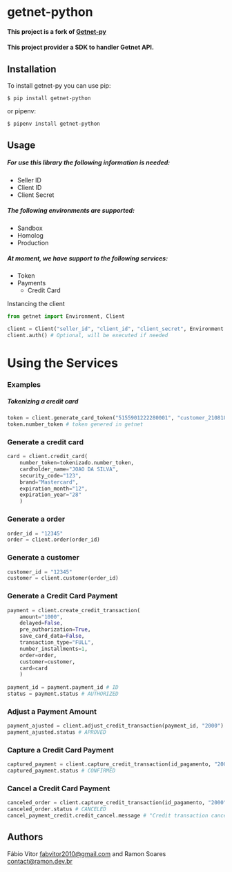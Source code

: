 getnet-python
=========
#### This project is a fork of [Getnet-py](https://github.com/ramon/getnet-py) 
#### This project provider a SDK to handler Getnet API.

Installation
------------

To install getnet-py you can use pip:

    $ pip install getnet-python

or pipenv:

    $ pipenv install getnet-python

    
Usage
-----

#####  For use this library the following information is needed:
 
 * Seller ID
 * Client ID
 * Client Secret
 
#####  The following environments are supported:

 * Sandbox
 * Homolog
 * Production
 
#####  At moment, we have support to the following services:

 * Token
 * Payments
   * Credit Card
 

Instancing the client
```python
from getnet import Environment, Client

client = Client("seller_id", "client_id", "client_secret", Environment.SANDBOX)
client.auth() # Optional, will be executed if needed
``` 

# Using the Services
### Examples

##### Tokenizing a credit card
```python
token = client.generate_card_token("5155901222280001", "customer_21081826")
token.number_token # token genered in getnet
```

### Generate a credit card
```python
card = client.credit_card(
    number_token=tokenizado.number_token,  
    cardholder_name="JOAO DA SILVA",
    security_code="123",
    brand="Mastercard",
    expiration_month="12",
    expiration_year="28"
    )
```

### Generate a order
```python
order_id = "12345"
order = client.order(order_id) 
```

### Generate a customer
```python
customer_id = "12345"
customer = client.customer(order_id) 
```

### Generate a Credit Card Payment
```python
payment = client.create_credit_transaction(
    amount="1000",
    delayed=False,
    pre_authorization=True,
    save_card_data=False,
    transaction_type="FULL",
    number_installments=1,
    order=order,
    customer=customer,
    card=card
    )
    
payment_id = payment.payment_id # ID
status = payment.status # AUTHORIZED
```

### Adjust a Payment Amount
```python
payment_ajusted = client.adjust_credit_transaction(payment_id, "2000")
payment_ajusted.status # APROVED
```

### Capture a Credit Card Payment
```python
captured_payment = client.capture_credit_transaction(id_pagamento, "2000")
captured_payment.status # CONFIRMED
```

### Cancel a Credit Card Payment
```python
canceled_order = client.capture_credit_transaction(id_pagamento, "2000")
canceled_order.status # CANCELED
cancel_payment_credit.credit_cancel.message # "Credit transaction cancelled sucessfully"
```

Authors
------

Fábio Vitor <fabvitor2010@gmail.com> 
and
Ramon Soares <contact@ramon.dev.br>
